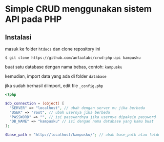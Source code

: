 # Simple CRUD menggunakan sistem API pada PHP

## Instalasi

masuk ke folder `htdocs` dan clone repository ini

```
$ git clone https://github.com/anfaalabs/crud-php-api kampusku
```

buat satu database dengan nama bebas, contoh: `kampusku`

kemudian, import data yang ada di folder `database`

jika sudah berhasil diimport, edit file `_config.php`

```php
<?php

$db_connection = (object) [
  "SERVER" => "localhost", // ubah dengan server mu jika berbeda
  "USER" => "root", // ubah usernya jika berbeda
  "PASSWORD" => "", // isi passwordnya jika usernya dipakein password
  "DB_NAME" => "kampusku" // isi dengan nama database yang kamu buat
];

$base_path = "http://localhost/kampusku/"; // ubah base_path atau folder root aplikasi kalian

```
